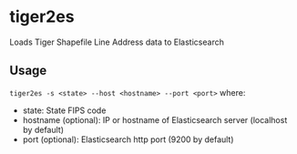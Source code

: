 # tiger2es
Loads Tiger Shapefile Line Address data to Elasticsearch

## Usage
`tiger2es -s <state> --host <hostname> --port <port>` where:
* state: State FIPS code
* hostname (optional): IP or hostname of Elasticsearch server (localhost by default)
* port (optional): Elasticsearch http port (9200 by default)

